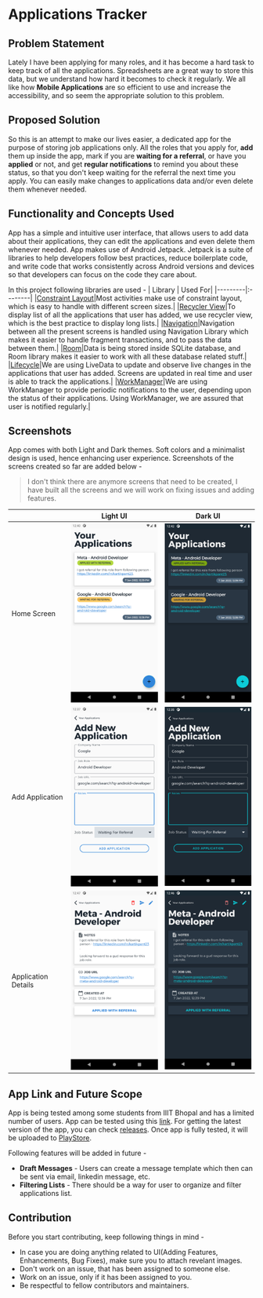 # Applications Tracker

## Problem Statement
Lately I have been applying for many roles, and it has become a hard task to keep track of all the applications. Spreadsheets are a great way to store this data, but we understand how hard it becomes to check it regularly. We all like how **Mobile Applications** are so efficient to use and increase the accessibility, and so seem the appropriate solution to this problem.

## Proposed Solution
So this is an attempt to make our lives easier, a dedicated app for the purpose of storing job applications only. All the roles that you apply for, **add** them up inside the app, mark if you are **waiting for a referral**, or have you **applied** or not, and get **regular notifications** to remind you about these status, so that you don't keep waiting for the referral the next time you apply. You can easily make changes to applications data and/or even delete them whenever needed.

## Functionality and Concepts Used
App has a simple and intuitive user interface, that allows users to add data about their applications, they can edit the applications and even delete them whenever needed. App makes use of Android Jetpack. Jetpack is a suite of libraries to help developers follow best practices, reduce boilerplate code, and write code that works consistently across Android versions and devices so that developers can focus on the code they care about. 

In this project following libraries are used -
| Library | Used For|
|---------|:--------|
|[Constraint Layout](https://developer.android.com/jetpack/androidx/releases/constraintlayout)|Most activities make use of constraint layout, which is easy to handle with different screen sizes.|
|[Recycler View](https://developer.android.com/jetpack/androidx/releases/recyclerview)|To display list of all the applications that user has added, we use recycler view, which is the best practice to display long lists.|
|[Navigation](https://developer.android.com/jetpack/androidx/releases/navigation)|Navigation between all the present screens is handled using Navigation Library which makes it easier to handle fragment transactions, and to pass the data between them.|
|[Room](https://developer.android.com/jetpack/androidx/releases/room)|Data is being stored inside SQLite database, and Room library makes it easier to work with all these database related stuff.|
|[Lifecycle](https://developer.android.com/jetpack/androidx/releases/lifecycle)|We are using LiveData to update and observe live changes in the applications that user has added. Screens are updated in real time and user is able to track the applications.|
|[WorkManager](https://developer.android.com/jetpack/androidx/releases/work)|We are using WorkManager to provide periodic notifications to the user, depending upon the status of their applications. Using WorkManager, we are assured that user is notified regularly.|

## Screenshots
App comes with both Light and Dark themes. Soft colors and a minimalist design is used, hence enhancing user experience. Screenshots of the screens created so far are added below - 
> I don't think there are anymore screens that need to be created, I have built all the screens and we will work on fixing issues and adding features.

|    | Light UI | Dark UI |
|----|----------|---------|
|Home Screen|<img src="screenshots/home-light.png" alt="Home Light UI" width="250px">|<img src="screenshots/home-dark.png" alt="Home Dark UI" width="250px">|
|Add Application|<img src="screenshots/add-application-light.png" alt="Add Application Light UI" width="250px">|<img src="screenshots/add-application-dark.png" alt="Add Application Dark UI" width="250px">|
|Application Details|<img src="screenshots/application-details-light.png" alt="Application Details Light UI" width="250px">|<img src="screenshots/application-details-dark.png" alt="Application Details Dark UI" width="250px">|

## App Link and Future Scope
App is being tested among some students from IIIT Bhopal and has a limited number of users. App can be tested using this [link](https://github.com/kartik-pant-23/applications-tracker/releases/download/v1.0.1/applications-tracker-v1.0.1.apk). For getting the latest version of the app, you can check [releases](https://github.com/kartik-pant-23/applications-tracker/releases).
Once app is fully tested, it will be uploaded to [PlayStore]().

Following features will be added in future - 
* **Draft Messages** - Users can create a message template which then can be sent via email, linkedin message, etc.
* **Filtering Lists** - There should be a way for user to organize and filter applications list.

## Contribution
Before you start contributing, keep following things in mind - 
* In case you are doing anything related to UI(Adding Features, Enhancements, Bug Fixes), make sure you to attach revelant images.
* Don't work on an issue, that has been assigned to someone else.
* Work on an issue, only if it has been assigned to you.
* Be respectful to fellow contributors and maintainers.
